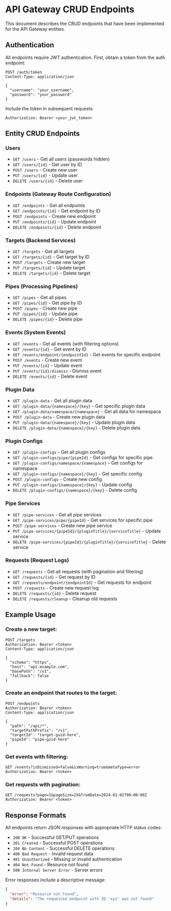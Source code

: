 # API Gateway CRUD Endpoints

This document describes the CRUD endpoints that have been implemented for the API Gateway entities.

## Authentication

All endpoints require JWT authentication. First, obtain a token from the auth endpoint:

```http
POST /auth/token
Content-Type: application/json

{
  "username": "your_username",
  "password": "your_password"
}
```

Include the token in subsequent requests:
```http
Authorization: Bearer <your_jwt_token>
```

## Entity CRUD Endpoints

### Users
- `GET /users` - Get all users (passwords hidden)
- `GET /users/{id}` - Get user by ID
- `POST /users` - Create new user
- `PUT /users/{id}` - Update user
- `DELETE /users/{id}` - Delete user

### Endpoints (Gateway Route Configuration)
- `GET /endpoints` - Get all endpoints
- `GET /endpoints/{id}` - Get endpoint by ID
- `POST /endpoints` - Create new endpoint
- `PUT /endpoints/{id}` - Update endpoint
- `DELETE /endpoints/{id}` - Delete endpoint

### Targets (Backend Services)
- `GET /targets` - Get all targets
- `GET /targets/{id}` - Get target by ID
- `POST /targets` - Create new target
- `PUT /targets/{id}` - Update target
- `DELETE /targets/{id}` - Delete target

### Pipes (Processing Pipelines)
- `GET /pipes` - Get all pipes
- `GET /pipes/{id}` - Get pipe by ID
- `POST /pipes` - Create new pipe
- `PUT /pipes/{id}` - Update pipe
- `DELETE /pipes/{id}` - Delete pipe

### Events (System Events)
- `GET /events` - Get all events (with filtering options)
- `GET /events/{id}` - Get event by ID
- `GET /events/endpoint/{endpointId}` - Get events for specific endpoint
- `POST /events` - Create new event
- `PUT /events/{id}` - Update event
- `PUT /events/{id}/dismiss` - Dismiss event
- `DELETE /events/{id}` - Delete event

### Plugin Data
- `GET /plugin-data` - Get all plugin data
- `GET /plugin-data/{namespace}/{key}` - Get specific plugin data
- `GET /plugin-data/namespace/{namespace}` - Get all data for namespace
- `POST /plugin-data` - Create new plugin data
- `PUT /plugin-data/{namespace}/{key}` - Update plugin data
- `DELETE /plugin-data/{namespace}/{key}` - Delete plugin data

### Plugin Configs
- `GET /plugin-configs` - Get all plugin configs
- `GET /plugin-configs/pipe/{pipeId}` - Get configs for specific pipe
- `GET /plugin-configs/namespace/{namespace}` - Get configs for namespace
- `GET /plugin-configs/{namespace}/{key}` - Get specific config
- `POST /plugin-configs` - Create new config
- `PUT /plugin-configs/{namespace}/{key}` - Update config
- `DELETE /plugin-configs/{namespace}/{key}` - Delete config

### Pipe Services
- `GET /pipe-services` - Get all pipe services
- `GET /pipe-services/pipe/{pipeId}` - Get services for specific pipe
- `POST /pipe-services` - Create new pipe service
- `PUT /pipe-services/{pipeId}/{pluginTitle}/{serviceTitle}` - Update service
- `DELETE /pipe-services/{pipeId}/{pluginTitle}/{serviceTitle}` - Delete service

### Requests (Request Logs)
- `GET /requests` - Get all requests (with pagination and filtering)
- `GET /requests/{id}` - Get request by ID
- `GET /requests/endpoint/{endpointId}` - Get requests for endpoint
- `POST /requests` - Create new request log
- `DELETE /requests/{id}` - Delete request
- `DELETE /requests/cleanup` - Cleanup old requests

## Example Usage

### Create a new target:
```http
POST /targets
Authorization: Bearer <token>
Content-Type: application/json

{
  "schema": "https",
  "host": "api.example.com",
  "basePath": "/v1",
  "fallback": false
}
```

### Create an endpoint that routes to the target:
```http
POST /endpoints
Authorization: Bearer <token>
Content-Type: application/json

{
  "path": "/api/*",
  "targetPathPrefix": "/v1",
  "targetId": "target-guid-here",
  "pipeId": "pipe-guid-here"
}
```

### Get events with filtering:
```http
GET /events?isDismissed=false&isWarning=true&metaType=error
Authorization: Bearer <token>
```

### Get requests with pagination:
```http
GET /requests?page=1&pageSize=25&fromDate=2024-01-01T00:00:00Z
Authorization: Bearer <token>
```

## Response Formats

All endpoints return JSON responses with appropriate HTTP status codes:
- `200 OK` - Successful GET/PUT operations
- `201 Created` - Successful POST operations  
- `204 No Content` - Successful DELETE operations
- `400 Bad Request` - Invalid request data
- `401 Unauthorized` - Missing or invalid authentication
- `404 Not Found` - Resource not found
- `500 Internal Server Error` - Server errors

Error responses include a descriptive message:
```json
{
  "error": "Resource not found",
  "details": "The requested endpoint with ID 'xyz' was not found"
}
```